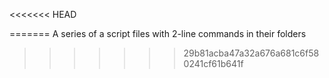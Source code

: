 <<<<<<< HEAD

=======
A series of a script files with 2-line commands in their folders 
>>>>>>> 29b81acba47a32a676a681c6f580241cf61b641f
